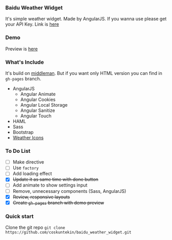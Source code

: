 ### Baidu Weather Widget
It's simple weather widget. Made by AngularJS. If you wanna use please get your API Key. Link is [here](http://lbsyun.baidu.com/apiconsole/key)

### Demo
Preview is [here](http://coskuntekin.github.io/baidu_weather_widget/) 

### What's Include
It's build on [middleman](https://middlemanapp.com/). But if you want only HTML version you can find in `gh-pages` branch. 

- AngularJS
    - Angular Animate
    - Angular Cookies
    - Angular Local Storage
    - Angular Sanitize
    - Angular Touch 
- HAML
- Sass
- Bootstrap
- [Weather Icons](http://www.artill.de/weather-icon-font/)

### To Do List
* [ ] Make directive
* [ ] Use `factory`
* [ ] Add loading effect
* [x] ~~Update it as same time with done button~~
* [ ] Add animate to show settings input
* [ ] Remove, unnecessary components (Sass, AngularJS)
* [x] ~~Review, responsive layouts~~
* [x] ~~Create `gh-pages` branch with demo preview~~ 

### Quick start
Clone the git repo `git clone https://github.com/coskuntekin/baidu_weather_widget.git`

